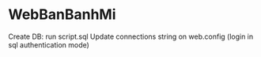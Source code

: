 # WebBanBanhMi

Create DB: run script.sql
Update connections string on web.config (login in sql authentication mode)
